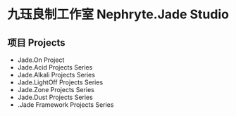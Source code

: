 # 九珏良制工作室 Nephryte.Jade Studio
## 项目 Projects
- Jade.On Project
- Jade.Acid Projects Series
- Jade.Alkali Projects Series
- Jade.LightOff Projects Series
- Jade.Zone Projects Series
- Jade.Dust Projects Series
- .Jade Framework Projects Series

<!---
NephryteJade/NephryteJade is a ✨ special ✨ repository because its `README.md` (this file) appears on your GitHub profile.
You can click the Preview link to take a look at your changes.
--->
